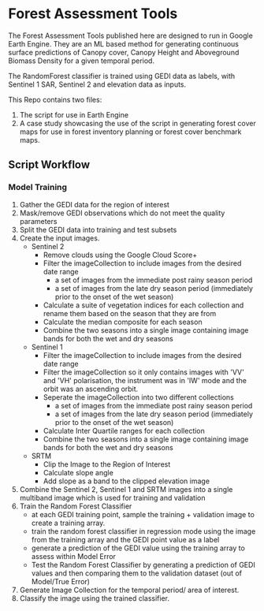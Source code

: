 # Forest Assessment Tools

The Forest Assessment Tools published here are designed to run in Google Earth Engine. 
They are an ML based method for generating continuous surface predictions of Canopy cover, Canopy Height and Aboveground Biomass Density for a given temporal period. 

The RandomForest classifier is trained using GEDI data as labels, with Sentinel 1 SAR, Sentinel 2 and elevation data as inputs.

This Repo contains two files:
1. The script for use in Earth Engine
2. A case study showcasing the use of the script in generating forest cover maps for use in forest inventory planning or forest cover benchmark maps.

## Script Workflow
### Model Training
1. Gather the GEDI data for the region of interest
2. Mask/remove GEDI observations which do not meet the quality parameters
3. Split the GEDI data into training and test subsets
4. Create the input images.
   - Sentinel 2
      - Remove clouds using the Google Cloud Score+
      - Filter the imageCollection to include images from the desired date range
         - a set of images from the immediate post rainy season period
         - a set of images from the late dry season period (immediately prior to the onset of the wet season)
      - Calculate a suite of vegetation indices for each collection and rename them based on the season that they are from
      - Calculate the median composite for each season
      - Combine the two seasons into a single image containing image bands for both the wet and dry seasons
   - Sentinel 1
      -  Filter the imageCollection to include images from the desired date range
      -  Filter the imageCollection so it only contains images with 'VV' and 'VH' polarisation, the instrument was in 'IW' mode and the orbit was an ascending orbit.
      -  Seperate the imageCollection into two different collections
         - a set of images from the immediate post rainy season period
         - a set of images from the late dry season period (immediately prior to the onset of the wet season)
      -  Calculate Inter Quartile ranges for each collection
      -  Combine the two seasons into a single image containing image bands for both the wet and dry seasons
   - SRTM
      -  Clip the Image to the Region of Interest
      -  Calculate slope angle
      -  Add slope as a band to the clipped elevation image
6. Combine the Sentinel 2, Sentinel 1 and SRTM images into a single multiband image which is used for training and validation
7. Train the Random Forest Classifier
   - at each GEDI training point, sample the training + validation image to create a training array.
   - train the random forest classifier in regression mode using the image from the training array and the GEDI point value as a label
   - generate a prediction of the GEDI value using the training array to assess within Model Error
   - Test the Random Forest Classifier by generating a prediction of GEDI values and then comparing them to the validation dataset (out of Model/True Error)
10. Generate Image Collection for the temporal period/ area of interest.
11. Classify the image using the trained classifier.
